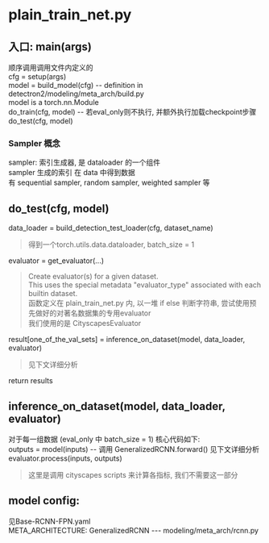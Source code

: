 # plain_train_net.py

## 入口: main(args)
顺序调用调用文件内定义的  
cfg = setup(args)  
model = build_model(cfg) -- definition in detectron2/modeling/meta_arch/build.py  
model is a torch.nn.Module  
do_train(cfg, model) -- 若eval_only则不执行, 并额外执行加载checkpoint步骤  
do_test(cfg, model) 

### Sampler 概念
sampler: 索引生成器, 是 dataloader 的一个组件  
sampler 生成的索引 在 data 中得到数据  
有 sequential sampler, random sampler, weighted sampler 等 

## do_test(cfg, model)
data_loader = build_detection_test_loader(cfg, dataset_name)  
>得到一个torch.utils.data.dataloader, batch_size = 1  

evaluator = get_evaluator(...)  
>Create evaluator(s) for a given dataset.  
This uses the special metadata "evaluator_type" associated with each builtin dataset.  
函数定义在 plain_train_net.py 内, 以一堆 if else 判断字符串, 尝试使用预先做好的对著名数据集的专用evaluator  
我们使用的是 CityscapesEvaluator

result[one_of_the_val_sets] = inference_on_dataset(model, data_loader, evaluator)  
>见下文详细分析

return results  

## inference_on_dataset(model, data_loader, evaluator) 
对于每一组数据 (eval_only 中 batch_size = 1) 核心代码如下:  
outputs = model(inputs) -- 调用 GeneralizedRCNN.forward() 见下文详细分析  
evaluator.process(inputs, outputs)
>这里是调用 cityscapes scripts 来计算各指标, 我们不需要这一部分  

## model config:
见Base-RCNN-FPN.yaml  
META_ARCHITECTURE: GeneralizedRCNN --- modeling/meta_arch/rcnn.py 
